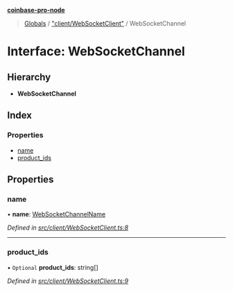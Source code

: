 **[coinbase-pro-node](../README.md)**

> [Globals](../globals.md) / ["client/WebSocketClient"](../modules/_client_websocketclient_.md) / WebSocketChannel

# Interface: WebSocketChannel

## Hierarchy

- **WebSocketChannel**

## Index

### Properties

- [name](_client_websocketclient_.websocketchannel.md#name)
- [product_ids](_client_websocketclient_.websocketchannel.md#product_ids)

## Properties

### name

• **name**: [WebSocketChannelName](../enums/_client_websocketclient_.websocketchannelname.md)

_Defined in [src/client/WebSocketClient.ts:8](https://github.com/bennycode/coinbase-pro-node/blob/ee94ab6/src/client/WebSocketClient.ts#L8)_

---

### product_ids

• `Optional` **product_ids**: string[]

_Defined in [src/client/WebSocketClient.ts:9](https://github.com/bennycode/coinbase-pro-node/blob/ee94ab6/src/client/WebSocketClient.ts#L9)_

